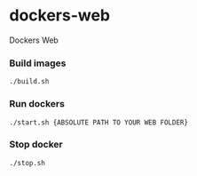 # dockers-web
Dockers Web

### Build images
	./build.sh

### Run dockers
	./start.sh {ABSOLUTE PATH TO YOUR WEB FOLDER}

### Stop docker
	./stop.sh